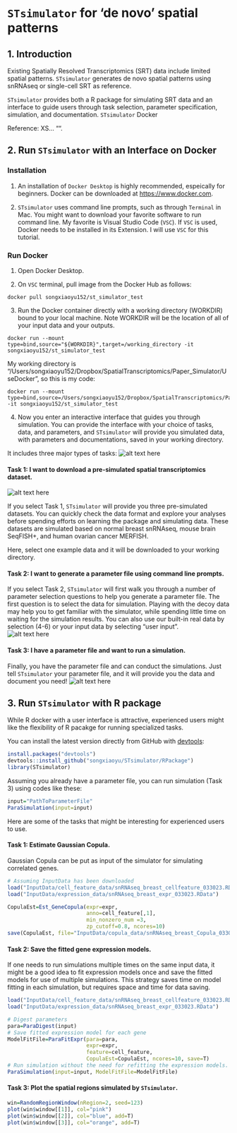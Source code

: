 
<!-- README.md is generated from README.Rmd. Please edit that file -->

# `STsimulator` for ‘de novo’ spatial patterns

## 1. Introduction

Existing Spatially Resolved Transcriptomics (SRT) data include limited
spatial patterns. `STsimulator` generates de novo spatial patterns using
snRNAseq or single-cell SRT as reference.

`STsimulator` provides both a R package for simulating SRT data and an
interface to guide users through task selection, parameter
specification, simulation, and documentation. `STsimulator` Docker

Reference: XS… ““.

## 2. Run `STsimulator` with an Interface on Docker

### Installation

1.  An installation of `Docker Desktop` is highly recommended,
    espeically for beginners. Docker can be downloaded at
    <https://www.docker.com>.

2.  `STsimulator` uses command line prompts, such as through `Terminal`
    in Mac. You might want to download your favorite software to run
    command line. My favorite is Visual Studio Code (`VSC`). If `VSC` is
    used, Docker needs to be installed in its Extension. I will use
    `VSC` for this tutorial.

<!-- 3. Clone `STsimulator` repository to your local machine, such as on `Terminal` type
```
git clone https://github.com/songxiaoyu/STsimulator
```
-->

### Run Docker

1.  Open Docker Desktop.

2.  On `VSC` terminal, pull image from the Docker Hub as follows:

<!-- -->

    docker pull songxiaoyu152/st_simulator_test 

3.  Run the Docker container directly with a working directory (WORKDIR)
    bound to your local machine. Note WORKDIR will be the location of
    all of your input data and your outputs.

<!-- -->

    docker run --mount type=bind,source="${WORKDIR}",target=/working_directory -it songxiaoyu152/st_simulator_test

My working directory is
“/Users/songxiaoyu152/Dropbox/SpatialTranscriptomics/Paper_Simulator/UseDocker”,
so this is my code:

    docker run --mount type=bind,source=/Users/songxiaoyu152/Dropbox/SpatialTranscriptomics/Paper_Simulator/UseDocker,target=/working_directory -it songxiaoyu152/st_simulator_test

4.  Now you enter an interactive interface that guides you through
    simulation. You can provide the interface with your choice of tasks,
    data, and parameters, and `STsimulator` will provide you simulated
    data, with parameters and documentations, saved in your working
    directory.

It includes three major types of tasks: ![alt text
here](Figures/image_tasks.png)

#### Task 1: I want to download a pre-simulated spatial transcriptomics dataset.

![alt text here](Figures/image_example.png)

If you select Task 1, `STsimulator` will provide you three pre-simulated
datasets. You can quickly check the data format and explore your
analyses before spending efforts on learning the package and simulating
data. These datasets are simulated based on normal breast snRNAseq,
mouse brain SeqFISH+, and human ovarian cancer MERFISH.

Here, select one example data and it will be downloaded to your working
directory.

#### Task 2: I want to generate a parameter file using command line prompts.

If you select Task 2, `STsimulator` will first walk you through a number
of parameter selection questions to help you generate a parameter file.
The first question is to select the data for simulation. Playing with
the decoy data may help you to get familiar with the simulator, while
spending little time on waiting for the simulation results. You can also
use our built-in real data by selection (4-6) or your input data by
selecting “user input”.  
![alt text here](Figures/image_task2.png)

#### Task 3: I have a parameter file and want to run a simulation.

Finally, you have the parameter file and can conduct the simulations.
Just tell `STsimulator` your parameter file, and it will provide you the
data and document you need! ![alt text here](Figures/image_task3.png)

## 3. Run `STsimulator` with R package

While R docker with a user interface is attractive, experienced users
might like the flexibility of R pacakge for running specialized tasks.

You can install the latest version directly from GitHub with
[devtools](https://github.com/hadley/devtools):

``` r
install.packages("devtools")
devtools::install_github("songxiaoyu/STsimulator/RPackage")
library(STsimulator)
```

Assuming you already have a parameter file, you can run simulation (Task
3) using codes like these:

``` r
input="PathToParameterFile"
ParaSimulation(input=input)
```

Here are some of the tasks that might be interesting for experienced
users to use.

#### Task 1: Estimate Gaussian Copula.

Gaussian Copula can be put as input of the simulator for simulating
correlated genes.

``` r
# Assuming InputData has been downloaded 
load("InputData/cell_feature_data/snRNAseq_breast_cellfeature_033023.RData")
load("InputData/expression_data/snRNAseq_breast_expr_033023.RData")

CopulaEst=Est_GeneCopula(expr=expr, 
                         anno=cell_feature[,1], 
                         min_nonzero_num =3,
                         zp_cutoff=0.8, ncores=10)
save(CopulaEst, file="InputData/copula_data/snRNAseq_breast_Copula_033023.RData")
```

#### Task 2: Save the fitted gene expression models.

If one needs to run simulations multiple times on the same input data,
it might be a good idea to fit expression models once and save the
fitted models for use of multiple simulations. This strategy saves time
on model fitting in each simulation, but requires space and time for
data saving.

``` r
load("InputData/cell_feature_data/snRNAseq_breast_cellfeature_033023.RData")
load("InputData/expression_data/snRNAseq_breast_expr_033023.RData")

# Digest parameters
para=ParaDigest(input)
# Save fitted expression model for each gene
ModelFitFile=ParaFitExpr(para=para, 
                         expr=expr, 
                         feature=cell_feature,
                         CopulaEst=CopulaEst, ncores=10, save=T)
# Run simulation without the need for refitting the expression models.
ParaSimulation(input=input, ModelFitFile=ModelFitFile)
```

#### Task 3: Plot the spatial regions simulated by `STsimulator`.

``` r
win=RandomRegionWindow(nRegion=2, seed=123)
plot(win$window[[1]], col="pink")
plot(win$window[[2]], col="blue", add=T)
plot(win$window[[3]], col="orange", add=T)
```
